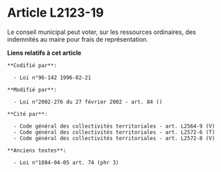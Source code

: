 # Article L2123-19

Le conseil municipal peut voter, sur les ressources ordinaires, des indemnités au maire pour frais de représentation.

**Liens relatifs à cet article**

	**Codifié par**:

	  - Loi n°96-142 1996-02-21

	**Modifié par**:

	  - Loi n°2002-276 du 27 février 2002 - art. 84 ()

	**Cité par**:

	  - Code général des collectivités territoriales - art. L2564-9 (V)
	  - Code général des collectivités territoriales - art. L2572-6 (T)
	  - Code général des collectivités territoriales - art. L2572-8 (V)

	**Anciens textes**:

	  - Loi n°1884-04-05 art. 74 (phr 3)
